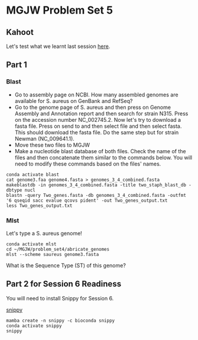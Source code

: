 # MGJW Problem Set 5

## Kahoot
Let's test what we learnt last session [here](htt).

## Part 1

### Blast
* Go to assembly page on NCBI. How many assembled genomes are available for S. aureus on GenBank and RefSeq?
* Go to the genome page of S. aureus and then press on Genome Assembly and Annotation report and then search for strain N315. Press on the accession number NC_002745.2. Now let's try to download a fasta file. Press on send to and then select file and then select fasta. This should download the fasta file. Do the same step but for strain Newman (NC_009641.1).
* Move these two files to MGJW
* Make a nucleotide blast database of both files. Check the name of the files and then concatenate them similar to the commands below. You will need to modify these commands based on the files' names.
```
conda activate blast
cat genome3.faa genome4.fasta > genomes_3_4_combined.fasta
makeblastdb -in genomes_3_4_combined.fasta -title two_staph_blast_db -dbtype nucl
blastn -query Two_genes.fasta -db genomes_3_4_combined.fasta -outfmt '6 qseqid sacc evalue qcovs pident' -out Two_genes_output.txt
less Two_genes_output.txt
```

### Mlst
Let's type a S. aureus genome!
```
conda activate mlst
cd ~/MGJW/problem_set4/abricate_genomes
mlst --scheme saureus genome3.fasta
```
What is the Sequence Type (ST) of this genome?

## Part 2 for Session 6 Readiness
You will need to install Snippy for Session 6.

[snippy](https://github.com/tseemann/snippy)
```
mamba create -n snippy -c bioconda snippy
conda activate snippy
snippy
```
